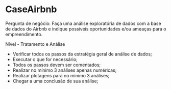 # CaseAirbnb

Pergunta de negócio: Faça uma análise exploratória de dados com a base de dados do Airbnb e indique possíveis oportunidades e/ou ameaças para o empreendimento.

Nível - Tratamento e Análise
- Verificar todos os passos da estratégia geral de análise de dados;
- Executar o que for necessário;
- Todos os passos devem ser comentados;
- Realizar no mínimo 3 análises apenas numéricas;
- Realizar plotagens para no mínimo 3 análises;
- Chegar a uma conclusão de sua análise;
  
